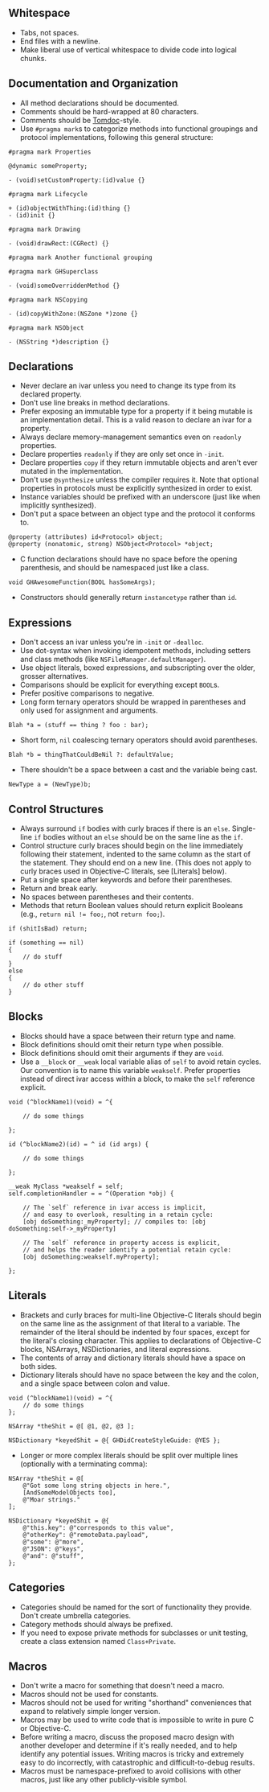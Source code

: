 ## Whitespace

 * Tabs, not spaces.
 * End files with a newline.
 * Make liberal use of vertical whitespace to divide code into logical chunks.

## Documentation and Organization

 * All method declarations should be documented.
 * Comments should be hard-wrapped at 80 characters.
 * Comments should be [Tomdoc](http://tomdoc.org/)-style.
 * Use `#pragma mark`s to categorize methods into functional groupings and protocol implementations, following this general structure:

```objc
#pragma mark Properties

@dynamic someProperty;

- (void)setCustomProperty:(id)value {}

#pragma mark Lifecycle

+ (id)objectWithThing:(id)thing {}
- (id)init {}

#pragma mark Drawing

- (void)drawRect:(CGRect) {}

#pragma mark Another functional grouping

#pragma mark GHSuperclass

- (void)someOverriddenMethod {}

#pragma mark NSCopying

- (id)copyWithZone:(NSZone *)zone {}

#pragma mark NSObject

- (NSString *)description {}
```

## Declarations

 * Never declare an ivar unless you need to change its type from its declared property.
 * Don’t use line breaks in method declarations.
 * Prefer exposing an immutable type for a property if it being mutable is an implementation detail. This is a valid reason to declare an ivar for a property.
 * Always declare memory-management semantics even on `readonly` properties.
 * Declare properties `readonly` if they are only set once in `-init`.
 * Declare properties `copy` if they return immutable objects and aren't ever mutated in the implementation.
 * Don't use `@synthesize` unless the compiler requires it. Note that optional properties in protocols must be explicitly synthesized in order to exist.
 * Instance variables should be prefixed with an underscore (just like when implicitly synthesized).
 * Don't put a space between an object type and the protocol it conforms to.
 
```objc
@property (attributes) id<Protocol> object;
@property (nonatomic, strong) NSObject<Protocol> *object;
```
 
 * C function declarations should have no space before the opening parenthesis, and should be namespaced just like a class.

```objc
void GHAwesomeFunction(BOOL hasSomeArgs);
```

 * Constructors should generally return `instancetype` rather than `id`.

## Expressions

 * Don't access an ivar unless you're in `-init` or `-dealloc`.
 * Use dot-syntax when invoking idempotent methods, including setters and class methods (like `NSFileManager.defaultManager`).
 * Use object literals, boxed expressions, and subscripting over the older, grosser alternatives.
 * Comparisons should be explicit for everything except `BOOL`s.
 * Prefer positive comparisons to negative.
 * Long form ternary operators should be wrapped in parentheses and only used for assignment and arguments.

```objc
Blah *a = (stuff == thing ? foo : bar);
```

* Short form, `nil` coalescing ternary operators should avoid parentheses.

```objc
Blah *b = thingThatCouldBeNil ?: defaultValue;
```

 * There shouldn't be a space between a cast and the variable being cast.

``` objc
NewType a = (NewType)b;
```

## Control Structures

 * Always surround `if` bodies with curly braces if there is an `else`. Single-line `if` bodies without an `else` should be on the same line as the `if`. 
 * Control structure curly braces should begin on the line immediately following their statement, indented to the same column as the start of the statement. They should end on a new line. (This does not apply to curly braces used in Objective-C literals, see [Literals] below).
 * Put a single space after keywords and before their parentheses.
 * Return and break early.
 * No spaces between parentheses and their contents.
 * Methods that return Boolean values should return explicit Booleans (e.g., `return nil != foo;`, not `return foo;`).

```objc
if (shitIsBad) return;

if (something == nil)
{
    // do stuff
}
else
{
    // do other stuff
}
```

## Blocks

 * Blocks should have a space between their return type and name.
 * Block definitions should omit their return type when possible.
 * Block definitions should omit their arguments if they are `void`.
 * Use a `__block` or `__weak` local variable alias of `self` to avoid retain cycles. Our convention is to name this variable `weakself`. Prefer properties instead of direct ivar access within a block, to make the `self` reference explicit.

```objc
void (^blockName1)(void) = ^{

    // do some things

};

id (^blockName2)(id) = ^ id (id args) {

    // do some things

};

__weak MyClass *weakself = self;
self.completionHandler = = ^(Operation *obj) {

    // The `self` reference in ivar access is implicit,
    // and easy to overlook, resulting in a retain cycle:
    [obj doSomething:_myProperty]; // compiles to: [obj doSomething:self->_myProperty]

    // The `self` reference in property access is explicit,
    // and helps the reader identify a potential retain cycle:
    [obj doSomething:weakself.myProperty];

};
```

## Literals

 * Brackets and curly braces for multi-line Objective-C literals should begin on the same line as the assignment of that literal to a variable. The remainder of the literal should be indented by four spaces, except for the literal's closing character. This applies to declarations of Objective-C blocks, NSArrays, NSDictionaries, and literal expressions.
 * The contents of array and dictionary literals should have a space on both sides.
 * Dictionary literals should have no space between the key and the colon, and a single space between colon and value.

``` objc
void (^blockName1)(void) = ^{
    // do some things
};

NSArray *theShit = @[ @1, @2, @3 ];

NSDictionary *keyedShit = @{ GHDidCreateStyleGuide: @YES };
```

 * Longer or more complex literals should be split over multiple lines (optionally with a terminating comma):

``` objc
NSArray *theShit = @[
    @"Got some long string objects in here.",
    [AndSomeModelObjects too],
    @"Moar strings."
];

NSDictionary *keyedShit = @{
    @"this.key": @"corresponds to this value",
    @"otherKey": @"remoteData.payload",
    @"some": @"more",
    @"JSON": @"keys",
    @"and": @"stuff",
};
```

## Categories

 * Categories should be named for the sort of functionality they provide. Don't create umbrella categories.
 * Category methods should always be prefixed.
 * If you need to expose private methods for subclasses or unit testing, create a class extension named `Class+Private`.

## Macros

* Don't write a macro for something that doesn't need a macro.
* Macros should not be used for constants.
* Macros should not be used for writing "shorthand" conveniences that expand to relatively simple longer version.
* Macros may be used to write code that is impossible to write in pure C or Objective-C.
* Before writing a macro, discuss the proposed macro design with another developer and determine if it's really needed, and to help identify any potential issues. Writing macros is tricky and extremely easy to do incorrectly, with catastrophic and difficult-to-debug results.
* Macros must be namespace-prefixed to avoid collisions with other macros, just like any other publicly-visible symbol.
